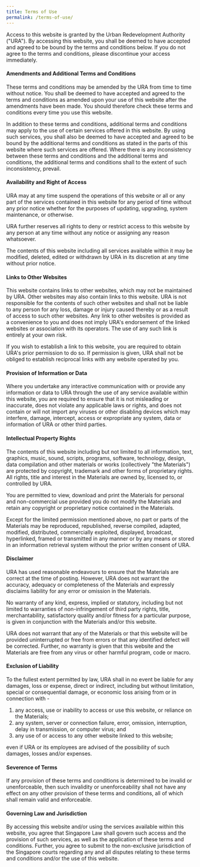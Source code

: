 ```yaml
---
title: Terms of Use
permalink: /terms-of-use/
---
```


Access to this website is granted by the Urban Redevelopment Authority ("URA"). By accessing this website, you shall be deemed to have accepted and agreed to be bound by the terms and conditions below. If you do not agree to the terms and conditions, please discontinue your access immediately.

#### **Amendments and Additional Terms and Conditions**

These terms and conditions may be amended by the URA from time to time without notice. You shall be deemed to have accepted and agreed to the terms and conditions as amended upon your use of this website after the amendments have been made. You should therefore check these terms and conditions every time you use this website.

In addition to these terms and conditions, additional terms and conditions may apply to the use of certain services offered in this website. By using such services, you shall also be deemed to have accepted and agreed to be bound by the additional terms and conditions as stated in the parts of this website where such services are offered. Where there is any inconsistency between these terms and conditions and the additional terms and conditions, the additional terms and conditions shall to the extent of such inconsistency, prevail.

#### **Availability and Right of Access**

URA may at any time suspend the operations of this website or all or any part of the services contained in this website for any period of time without any prior notice whether for the purposes of updating, upgrading, system maintenance, or otherwise.

URA further reserves all rights to deny or restrict access to this website by any person at any time without any notice or assigning any reason whatsoever.

The contents of this website including all services available within it may be modified, deleted, edited or withdrawn by URA in its discretion at any time without prior notice.

#### **Links to Other Websites**

This website contains links to other websites, which may not be maintained by URA. Other websites may also contain links to this website. URA is not responsible for the contents of such other websites and shall not be liable to any person for any loss, damage or injury caused thereby or as a result of access to such other websites. Any link to other websites is provided as a convenience to you and does not imply URA's endorsement of the linked websites or association with its operators. The use of any such link is entirely at your own risk.

If you wish to establish a link to this website, you are required to obtain URA's prior permission to do so. If permission is given, URA shall not be obliged to establish reciprocal links with any website operated by you.

#### **Provision of Information or Data** 

Where you undertake any interactive communication with or provide any information or data to URA through the use of any service available within this website, you are required to ensure that it is not misleading or inaccurate, does not violate any applicable laws or rights, and does not contain or will not import any viruses or other disabling devices which may interfere, damage, intercept, access or expropriate any system, data or information of URA or other third parties.

#### **Intellectual Property Rights** 

The contents of this website including but not limited to all information, text, graphics, music, sound, scripts, programs, software, technology, design, data compilation and other materials or works (collectively "the Materials") are protected by copyright, trademark and other forms of proprietary rights. All rights, title and interest in the Materials are owned by, licensed to, or controlled by URA.

You are permitted to view, download and print the Materials for personal and non-commercial use provided you do not modify the Materials and retain any copyright or proprietary notice contained in the Materials.

Except for the limited permission mentioned above, no part or parts of the Materials may be reproduced, republished, reverse compiled, adapted, modified, distributed, commercially exploited, displayed, broadcast, hyperlinked, framed or transmitted in any manner or by any means or stored in an information retrieval system without the prior written consent of URA.

#### **Disclaimer** 

URA has used reasonable endeavours to ensure that the Materials are correct at the time of posting. However, URA does not warrant the accuracy, adequacy or completeness of the Materials and expressly disclaims liability for any error or omission in the Materials.

No warranty of any kind, express, implied or statutory, including but not limited to warranties of non-infringement of third party rights, title, merchantability, satisfactory quality and/or fitness for a particular purpose, is given in conjunction with the Materials and/or this website.

URA does not warrant that any of the Materials or that this website will be provided uninterrupted or free from errors or that any identified defect will be corrected. Further, no warranty is given that this website and the Materials are free from any virus or other harmful program, code or macro.

#### **Exclusion of Liability** 

To the fullest extent permitted by law, URA shall in no event be liable for any damages, loss or expense, direct or indirect, including but without limitation, special or consequential damage, or economic loss arising from or in connection with -

1. any access, use or inability to access or use this website, or reliance on the Materials;
2. any system, server or connection failure, error, omission, interruption, delay in transmission, or computer virus; and
3. any use of or access to any other website linked to this website; 

even if URA or its employees are advised of the possibility of such damages, losses and/or expenses.

#### **Severence of Terms** 

If any provision of these terms and conditions is determined to be invalid or unenforceable, then such invalidity or unenforceability shall not have any effect on any other provision of these terms and conditions, all of which shall remain valid and enforceable.

#### **Governing Law and Jurisdiction**

By accessing this website and/or using the services available within this website, you agree that Singapore Law shall govern such access and the provision of such services, as well as the application of these terms and conditions. Further, you agree to submit to the non-exclusive jurisdiction of the Singapore courts regarding any and all disputes relating to these terms and conditions and/or the use of this website.
